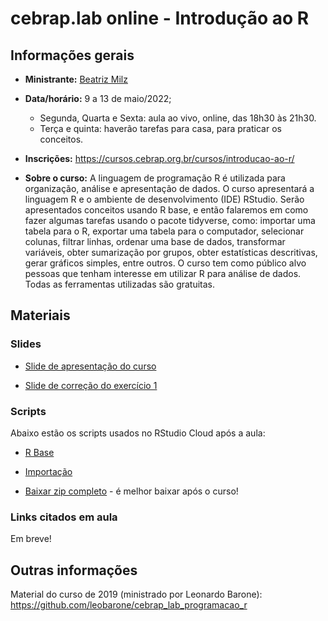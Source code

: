 
<!-- README.md is generated from README.Rmd. Please edit that file -->

# cebrap.lab online - Introdução ao R

## Informações gerais

-   **Ministrante:** [Beatriz Milz](https://beatrizmilz.com/about/)

-   **Data/horário:** 9 a 13 de maio/2022;

    -   Segunda, Quarta e Sexta: aula ao vivo, online, das 18h30 às
        21h30.
    -   Terça e quinta: haverão tarefas para casa, para praticar os
        conceitos.

-   **Inscrições:**
    <https://cursos.cebrap.org.br/cursos/introducao-ao-r/>

-   **Sobre o curso:** A linguagem de programação R é utilizada para
    organização, análise e apresentação de dados. O curso apresentará a
    linguagem R e o ambiente de desenvolvimento (IDE) RStudio. Serão
    apresentados conceitos usando R base, e então falaremos em como
    fazer algumas tarefas usando o pacote tidyverse, como: importar uma
    tabela para o R, exportar uma tabela para o computador, selecionar
    colunas, filtrar linhas, ordenar uma base de dados, transformar
    variáveis, obter sumarização por grupos, obter estatísticas
    descritivas, gerar gráficos simples, entre outros. O curso tem como
    público alvo pessoas que tenham interesse em utilizar R para análise
    de dados. Todas as ferramentas utilizadas são gratuitas.

## Materiais

### Slides

-   [Slide de apresentação do
    curso](https://beatrizmilz.github.io/cebrap-lab-intro-R-5-2022/slides/introducao-ao-curso.html#/)

-   [Slide de correção do exercício
    1](https://beatrizmilz.github.io/cebrap-lab-intro-R-5-2022/slides/aula-2.html)

### Scripts

Abaixo estão os scripts usados no RStudio Cloud após a aula:

-   [R
    Base](https://github.com/beatrizmilz/cebrap-lab-intro-R-5-2022/tree/main/materiais_rstudio_cloud_pos_aula/Topico-1-R-base)

-   [Importação](https://github.com/beatrizmilz/cebrap-lab-intro-R-5-2022/tree/main/materiais_rstudio_cloud_pos_aula/Topico-2-importacao)

-   [Baixar zip
    completo](https://github.com/beatrizmilz/cebrap-lab-intro-R-5-2022/archive/refs/heads/main.zip) -
    é melhor baixar após o curso!

### Links citados em aula

Em breve!

## Outras informações

Material do curso de 2019 (ministrado por Leonardo Barone):
<https://github.com/leobarone/cebrap_lab_programacao_r>
